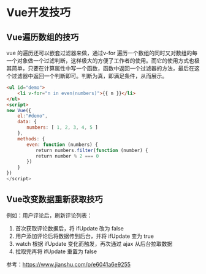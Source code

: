 # Vue开发技巧

## Vue遍历数组的技巧

vue 的遍历还可以嵌套过滤器来做，通过v-for 遍历一个数组的同时又对数组的每一个对象做一个过滤判断，这样极大的方便了工作者的使用。而它的使用方式也极其简单，只要在计算属性中写一个函数，函数中返回一个过滤器的方法，最后在这个过滤器中返回一个判断即可。判断为真，即满足条件，从而展示。

```html
<ul id="demo">
    <li v-for="n in even(numbers)">{{ n }}</li>
</ul>
<script>
new Vue({
    el:"#demo",
    data: {
    　　numbers: [ 1, 2, 3, 4, 5 ]
    },
    methods: {
    　　even: function (numbers) {
    　　　　return numbers.filter(function (number) {
    　　　　return number % 2 === 0
    　　})
    }
})
</script>
```

## Vue改变数据重新获取技巧

例如：用户评论后，刷新评论列表：

1. 首次获取评论数据后，将 ifUpdate 改为 false
2. 用户添加评论后将数据传到后台，并将 ifUpdate 变为 true
3. watch 根据 ifUpdate 变化而触发，再次通过 ajax 从后台拉取数据
4. 拉取完再将 ifUpdate 重置为 false

参考：<https://www.jianshu.com/p/e6041a6e9255>
